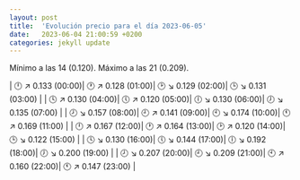 ```yaml
---
layout: post
title:  'Evolución precio para el día 2023-06-05'
date:   2023-06-04 21:00:59 +0200
categories: jekyll update
---
```

Mínimo a las 14 (0.120). Máximo a las 21 (0.209). 

| 🕛 ↗ 0.133 (00:00)| 🕐 ↗ 0.128 (01:00)| 🕑 ↘ 0.129 (02:00)| 🕒 ↘ 0.131 (03:00) | 
| 🕓 ↗ 0.130 (04:00)| 🕔 ↗ 0.120 (05:00)| 🕕 ↘ 0.130 (06:00)| 🕖 ↘ 0.135 (07:00) | 
| 🕗 ↘ 0.157 (08:00)| 🕘 ↗ 0.141 (09:00)| 🕙 ↘ 0.174 (10:00)| 🕚 ↗ 0.169 (11:00) | 
| 🕛 ↗ 0.167 (12:00)| 🕐 ↗ 0.164 (13:00)| 🕑 ↗ 0.120 (14:00)| 🕒 ↘ 0.122 (15:00) | 
| 🕓 ↘ 0.130 (16:00)| 🕔 ↘ 0.144 (17:00)| 🕕 ↘ 0.192 (18:00)| 🕖 ↘ 0.200 (19:00) | 
| 🕗 ↘ 0.207 (20:00)| 🕘 ↘ 0.209 (21:00)| 🕙 ↗ 0.160 (22:00)| 🕚 ↗ 0.147 (23:00) | 
 

